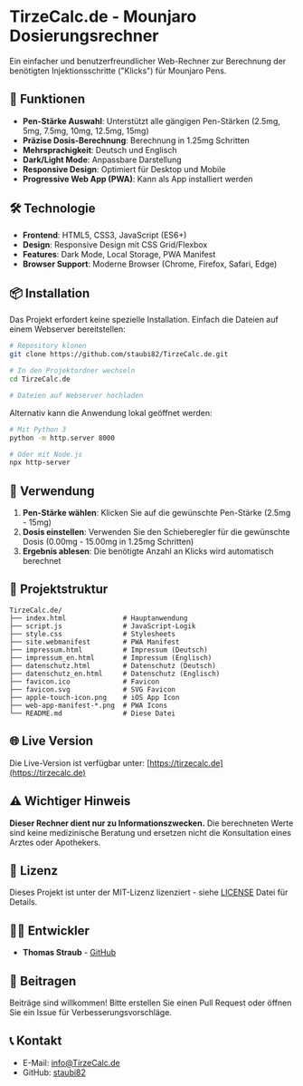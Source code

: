 # TirzeCalc.de - Mounjaro Dosierungsrechner

Ein einfacher und benutzerfreundlicher Web-Rechner zur Berechnung der benötigten Injektionsschritte ("Klicks") für Mounjaro Pens.

## 🚀 Funktionen

- **Pen-Stärke Auswahl**: Unterstützt alle gängigen Pen-Stärken (2.5mg, 5mg, 7.5mg, 10mg, 12.5mg, 15mg)
- **Präzise Dosis-Berechnung**: Berechnung in 1.25mg Schritten
- **Mehrsprachigkeit**: Deutsch und Englisch
- **Dark/Light Mode**: Anpassbare Darstellung
- **Responsive Design**: Optimiert für Desktop und Mobile
- **Progressive Web App (PWA)**: Kann als App installiert werden

## 🛠️ Technologie

- **Frontend**: HTML5, CSS3, JavaScript (ES6+)
- **Design**: Responsive Design mit CSS Grid/Flexbox
- **Features**: Dark Mode, Local Storage, PWA Manifest
- **Browser Support**: Moderne Browser (Chrome, Firefox, Safari, Edge)

## 📦 Installation

Das Projekt erfordert keine spezielle Installation. Einfach die Dateien auf einem Webserver bereitstellen:

```bash
# Repository klonen
git clone https://github.com/staubi82/TirzeCalc.de.git

# In den Projektordner wechseln
cd TirzeCalc.de

# Dateien auf Webserver hochladen
```

Alternativ kann die Anwendung lokal geöffnet werden:
```bash
# Mit Python 3
python -m http.server 8000

# Oder mit Node.js
npx http-server
```

## 🎯 Verwendung

1. **Pen-Stärke wählen**: Klicken Sie auf die gewünschte Pen-Stärke (2.5mg - 15mg)
2. **Dosis einstellen**: Verwenden Sie den Schieberegler für die gewünschte Dosis (0.00mg - 15.00mg in 1.25mg Schritten)
3. **Ergebnis ablesen**: Die benötigte Anzahl an Klicks wird automatisch berechnet

## 📁 Projektstruktur

```
TirzeCalc.de/
├── index.html              # Hauptanwendung
├── script.js               # JavaScript-Logik
├── style.css               # Stylesheets
├── site.webmanifest        # PWA Manifest
├── impressum.html          # Impressum (Deutsch)
├── impressum_en.html       # Impressum (Englisch)
├── datenschutz.html        # Datenschutz (Deutsch)
├── datenschutz_en.html     # Datenschutz (Englisch)
├── favicon.ico             # Favicon
├── favicon.svg             # SVG Favicon
├── apple-touch-icon.png    # iOS App Icon
├── web-app-manifest-*.png  # PWA Icons
└── README.md               # Diese Datei
```

## 🌐 Live Version

Die Live-Version ist verfügbar unter: [https://tirzecalc.de](https://tirzecalc.de)

## ⚠️ Wichtiger Hinweis

**Dieser Rechner dient nur zu Informationszwecken.** Die berechneten Werte sind keine medizinische Beratung und ersetzen nicht die Konsultation eines Arztes oder Apothekers.

## 📄 Lizenz

Dieses Projekt ist unter der MIT-Lizenz lizenziert - siehe [LICENSE](LICENSE) Datei für Details.

## 👨‍💻 Entwickler

- **Thomas Straub** - [GitHub](https://github.com/staubi82)

## 🤝 Beitragen

Beiträge sind willkommen! Bitte erstellen Sie einen Pull Request oder öffnen Sie ein Issue für Verbesserungsvorschläge.

## 📞 Kontakt

- E-Mail: info@TirzeCalc.de
- GitHub: [staubi82](https://github.com/staubi82)